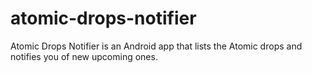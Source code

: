 # atomic-drops-notifier
Atomic Drops Notifier is an Android app that lists the Atomic drops and notifies you of new upcoming ones.
